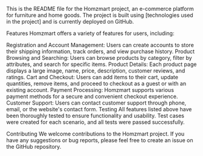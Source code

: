 This is the README file for the Homzmart project, an e-commerce platform for furniture and home goods. The project is built using [technologies used in the project] and is currently deployed on GitHub.

Features
Homzmart offers a variety of features for users, including:

Registration and Account Management: Users can create accounts to store their shipping information, track orders, and view purchase history.
Product Browsing and Searching: Users can browse products by category, filter by attributes, and search for specific items.
Product Details: Each product page displays a large image, name, price, description, customer reviews, and ratings.
Cart and Checkout: Users can add items to their cart, update quantities, remove items, and proceed to checkout as a guest or with an existing account.
Payment Processing: Homzmart supports various payment methods for a secure and convenient checkout experience.
Customer Support: Users can contact customer support through phone, email, or the website's contact form.
Testing
All features listed above have been thoroughly tested to ensure functionality and usability. Test cases were created for each scenario, and all tests were passed successfully.

Contributing
We welcome contributions to the Homzmart project. If you have any suggestions or bug reports, please feel free to create an issue on the GitHub repository.
